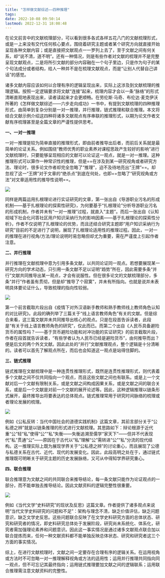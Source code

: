 ```yaml
---
title: "怎样做文献综述——四种推理"
tags: 
date: 2022-10-08 09:50:14
lastmod: 2022-12-31 18:08:48
---
```


在论文前言中的文献梳理部分，可以看到很多各式各样五花八门的文献梳理形式，或是一上来没有交代任何核心要点，围绕着研究主题或者某个研究方向就直接开始呈现各种文献内容；或是直接把文献观点一一罗列上去了，至于文献之间有何关系，却“说不清，道不明”。还有一种情况，则是有些作者对文献的梳理并不是完整呈现文献观点，二是将所引文献的部分内容融在一个句子里边，只是作为句子的某个句法成分或者结构，给人一种并不是在梳理文献观点，而是“让别人代替自己讲话”的感觉。

诸多文献内容应该如何以合理有序的逻辑呈现出来，实际上这涉及到文献梳理的推理逻辑。按照一定逻辑要求将文献“连接”起来，梳理内容才会以一条“脉络”的形式清晰直观地表现出来，读者读起来才会更顺畅。在劳伦斯·马奇、布伦达·麦克伊沃所著的《怎样做文献综述——六步走向成功》一书中，有提到文献梳理的四种推理形式，由简单到复杂分别是一对一推理，并行推理，链式推理和联合推理。本文将结合文献示例介绍这四种将诸多文献观点有序串联的推理形式，以期为论文作者文献有序梳理甚至是全篇文章的严谨性提供思考。

**一、一对一推理**

一对一推理是较为简单直接的推理形式，即由前者推导出后者，而前后关系就是最简单的论证关系。例如围绕“教师优秀的职业素养对课程思政产生较好的影响”进行文献梳理时，只要能够呈现相应的文献可以论证这一观点，就是一对一推理。这种推理形式可以算作一种常识性的推理，但是==在涉及到某一研究视角或者研究方法、理论时，很多论文作者却完全忽略了“推理”，迫不及待地亮出“王牌”==。却忽视了这一“王牌”对于文章的“绝杀点”到底在何处，也即==忽略了“研究视角或方法”对文章适用性的推导性说明==。

![](https://pic3.zhimg.com/80/v2-d21722872155e35cb25359df4f16cfce_1440w.webp)

同样是两篇运用扎根理论进行实证研究的文章，第一张出自《导游职业污名的形成机制——基于扎根理论的探索性研究》，为何要基于“扎根理论”分析导游职业污名的形成机制，作者并未有“一对一推理”过程，就直入“主题”。而后一张出自《认知视域下社会化问答社区用户知识采纳行为的影响因素——基于扎根理论的探索性分析》，作者不仅说明了扎根理论的优势，而且还结合研究主题即“用户知识采纳行为研究”目前的不足进行了说明，展现了扎根理论适用性的推理过程。因此，一对一的推理在进行视角/方法/理论说明时易忽略但却尤为重要，需在严谨度上引起作者注意。

**二、并行推理**

并行推理在文献梳理中意为引用多条文献，以共同论证同一观点。若想要展现某一研究方向的学术动态，只引用一条文献不足以证明“趋势”所在，因此需要多条“并行”文献共同推导出某一观点，才会有说服性。但在很多论文的文献梳理部分，多条“并行”作者虽有贯彻，但是却“推导了个寂寞”，并未有所指向。也就是说并未表明具体要论证什么，导致梳理的指向性较弱。

![](https://pic3.zhimg.com/80/v2-deb4227b27ed7954351dca9d9c958826_1440w.webp)

第一个前言截取片段出自《疫情下对外汉语新手教师和熟手教师线上教师角色认知的对比研究》。此段的确列举了三篇关于“线上语言教师角色”有关的文献。但是综合来看，这三篇文献并未共同推导出核心的观点。只是在段首告诉读者，此段是“有关于线上语言教师角色的研究”，仅此而已。而第二个出自《人民币具备避险货币的属性吗？——基于货币避险功能和对冲功能的实证研究》的前言截取片段，作者在段首就告诉读者，“有些学者认为人民币已经是避险货币”，由何推导而出？便是后文的两个外文文献。因此此处的“并行”文献推理观点，整个逻辑是十分清晰的。读者可以首先了解观点所在，而后也会知道这一观点是站得住脚的。

**三、链式推理**

链式推理在文献梳理中是一种连贯性推理形式，既然是连贯性推理形式，则代表着多个文献之间不仅共同指向一个观点，而且这些文献之间也有联系。或是上一个文献对后一个文献有限制关系，或是文献之间构成因果关系，或是文献之间的联合关系，或是后一个文献是对前一个文献的展开论述等。因此，这种逻辑推理以链条形式展开，最终推导出将要表达的总体观点。链式推理常用于研究时间脉络的梳理或者理论发展的梳理。

![](https://pic3.zhimg.com/80/v2-7e2fbeaa235f399d126bfcf42f59ca96_1440w.webp)

例如《公私反转：当代中国社会的道德实践机制》这篇文章，其前言部分关于“公私德之辨”就是以链条推理的形式进行文献梳理。其思路如下：辩论根源于近代重“公”轻“私”使得“公”“私”失衡——失衡追溯至儒学“家天下”——但并不代表现代“私”贯通“公”——原因在于古代以“私”理解“公”需转进“公”“私”分流的现代结构。这一推理实际上既为展现学界关于“公私德之辨”的讨论重心，而且展现了公德与私德关系在古代、近代、现代的发展变化。因此，此段高明之处在于，通过链式推理既可明晰关于研究主题的历史发展脉络，又可从中得知学界研究重心。

**四、联合推理**

联合推理意为文献之间的共同联合来推导结论，每一条文献只能作为论证观点的一部分，而不能单独去推导结论。因此文献资料的逻辑完整性很重要。

![](https://pic1.zhimg.com/80/v2-5edf428cffadc34c3066d3ae625c5c04_1440w.webp)

例如《当代文学“史料研究”的现状及反思》这篇文章。作者提供了诸多观点来说明“当代文学史料研究的问题和不足”：架构与理念不清，缺乏价值评估，缺乏问题意识，缺乏文学史反思。这些问题联合反映了在文学史料研究方面的总体状态、研究和研究者的情况，即史料研究总体处于发展阶段，研究尚未系统化、体系化，研究者需加强理论素养和问题意识。因此这一事实情况是通过诸多文献观点联合加以联合提炼而来，任何一种文献资料都不能单独反映总体状态、研究和研究者这三个方面的事实情况。

综上，在进行文献梳理时，文献之间一定要存在合理有序的逻辑关系。在运用视角或方法时不可忽略一对一推理解释视角或方法的适用性；运用并行推理共同指向同一观点，但不可忘记其最终指向；运用链式推理要加文献之间的逻辑联系；运用联合推理需注意文献资料的完整性。